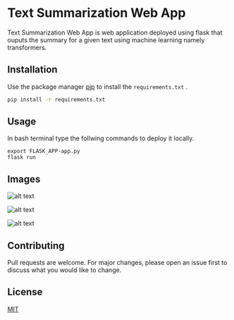 # Text Summarization Web App

Text Summarization Web App is web application deployed using flask that ouputs the  summary for a given text using machine learning namely transformers.

## Installation

Use the package manager [pip](https://pip.pypa.io/en/stable/) to install the `requirements.txt` .

```bash
pip install -r requirements.txt
```

## Usage
In bash terminal type the follwing commands to deploy it locally.
```
export FLASK_APP-app.py
flask run
```
## Images
![alt text](https://github.com/amalp12/Text-Summarisation-Web-App/tree/main/screenshots/image1.jpg?raw=true)

![alt text](https://github.com/amalp12/Text-Summarisation-Web-App/tree/main/screenshots/image2.jpg?raw=true)

![alt text](https://github.com/amalp12/Text-Summarisation-Web-App/tree/main/screenshots/image3.jpg?raw=true)

## Contributing
Pull requests are welcome. For major changes, please open an issue first to discuss what you would like to change.



## License
[MIT](https://choosealicense.com/licenses/mit/)